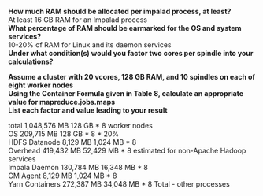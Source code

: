 <strong>How much RAM should be allocated per impalad process, at least?</strong>  
At least 16 GB RAM for an Impalad process  
<strong>What percentage of RAM should be earmarked for the OS and system services?</strong>  
10-20% of RAM for Linux and its daemon services  
<strong>Under what condition(s) would you factor two cores per spindle into your calculations?</strong>  

<strong>Assume a cluster with 20 vcores, 128 GB RAM, and 10 spindles on each of eight worker nodes</strong>  
<strong>Using the Container Formula given in Table 8, calculate an appropriate value for mapreduce.jobs.maps</strong>  
<strong>List each factor and value leading to your result</strong>  



total            1,048,576 MB      128 GB * 8 worker nodes  
OS                 209,715 MB      128 GB * 8 * 20%  
HDFS Datanode        8,129 MB    1,024 MB * 8  
Overhead           419,432 MB   52,429 MB * 8 estimated for non-Apache Hadoop services  
Impala Daemon      130,784 MB   16,348 MB * 8  
CM Agent             8,129 MB    1,024 MB * 8  
    Yarn Containers    272,387 MB   34,048 MB * 8 Total - other processes  

